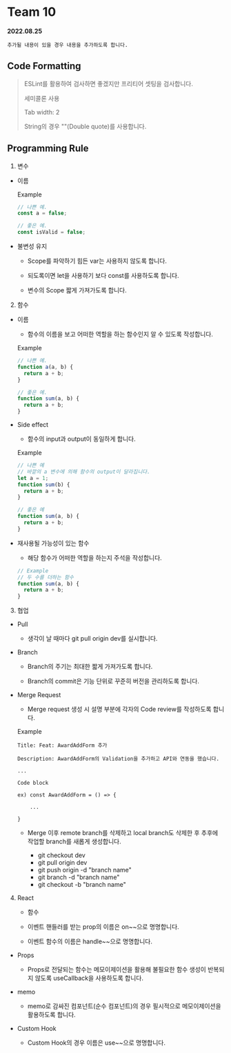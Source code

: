 # Team 10

**2022.08.25**

```
추가될 내용이 있을 경우 내용을 추가하도록 합니다.
```

## Code Formatting

> ESLint를 활용하여 검사하면 좋겠지만 프리티어 셋팅을 검사합니다.
>
> 세미콜론 사용
>
> Tab width: 2
>
> String의 경우 ""(Double quote)를 사용합니다.

## Programming Rule

1. 변수

- 이름

  Example

  ```js
  // 나쁜 예.
  const a = false;

  // 좋은 예.
  const isValid = false;
  ```

- 불변성 유지

  - Scope를 파악하기 힘든 var는 사용하지 않도록 합니다.

  - 되도록이면 let을 사용하기 보다 const를 사용하도록 합니다.

  - 변수의 Scope 짧게 가져가도록 합니다.

2. 함수

- 이름

  - 함수의 이름을 보고 어떠한 역할을 하는 함수인지 알 수 있도록 작성합니다.

  Example

  ```js
  // 나쁜 예.
  function a(a, b) {
    return a + b;
  }

  // 좋은 예.
  function sum(a, b) {
    return a + b;
  }
  ```

- Side effect

  - 함수의 input과 output이 동일하게 합니다.

  Example

  ```js
  // 나쁜 예
  // 바깥의 a 변수에 의해 함수의 output이 달라집니다.
  let a = 1;
  function sum(b) {
    return a + b;
  }

  // 좋은 예
  function sum(a, b) {
    return a + b;
  }
  ```

- 재사용될 가능성이 있는 함수

  - 해당 함수가 어떠한 역할을 하는지 주석을 작성합니다.

  ```js
  // Example
  // 두 수를 더하는 함수
  function sum(a, b) {
    return a + b;
  }
  ```

3. 협업

- Pull

  - 생각이 날 때마다 git pull origin dev를 실시합니다.

- Branch

  - Branch의 주기는 최대한 짧게 가져가도록 합니다.

  - Branch의 commit은 기능 단위로 꾸준히 버전을 관리하도록 합니다.

- Merge Request

  - Merge request 생성 시 설명 부분에 각자의 Code review를 작성하도록 합니다.

  Example

  ```
  Title: Feat: AwardAddForm 추가

  Description: AwardAddForm의 Validation을 추가하고 API와 연동을 했습니다.

  ...

  Code block

  ex) const AwardAddForm = () => {

      ...

  }
  ```

  - Merge 이후 remote branch를 삭제하고 local branch도 삭제한 후 추후에 작업할 branch를 새롭게 생성합니다.

    - git checkout dev
    - git pull origin dev
    - git push origin -d "branch name"
    - git branch -d "branch name"
    - git checkout -b "branch name"

4. React

   - 함수

   - 이벤트 핸들러를 받는 prop의 이름은 on~~으로 명명합니다.

   - 이벤트 함수의 이름은 handle~~으로 명명합니다.

- Props

  - Props로 전달되는 함수는 메모이제이션을 활용해 불필요한 함수 생성이 반복되지 않도록 useCallback을 사용하도록 합니다.

- memo

  - memo로 감싸진 컴포넌트(순수 컴포넌트)의 경우 필시적으로 메모이제이션을 활용하도록 합니다.

- Custom Hook

  - Custom Hook의 경우 이름은 use~~으로 명명합니다.
